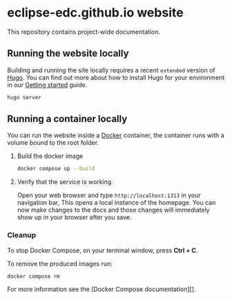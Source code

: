 # eclipse-edc.github.io website

This repository contains project-wide documentation.

## Running the website locally

Building and running the site locally requires a recent `extended` version of [Hugo](https://gohugo.io).
You can find out more about how to install Hugo for your environment in our
[Getting started](https://www.docsy.dev/docs/getting-started/#prerequisites-and-installation) guide.

```bash
hugo server
```

## Running a container locally

You can run the website inside a [Docker](https://docs.docker.com/)
container, the container runs with a volume bound to the root folder.

1. Build the docker image

   ```bash
   docker compose up --build
   ```

2. Verify that the service is working.

   Open your web browser and type `http://localhost:1313` in your navigation bar,
   This opens a local instance of the homepage. You can now make
   changes to the docs and those changes will immediately show up in your browser after you save.

### Cleanup

To stop Docker Compose, on your terminal window, press **Ctrl + C**.

To remove the produced images run:

```bash
docker compose rm
```
For more information see the [Docker Compose documentation][].
